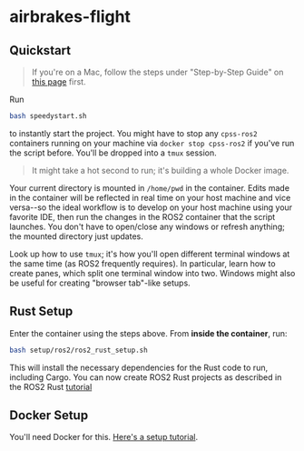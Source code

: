 # airbrakes-flight

## Quickstart

> If you're on a Mac, follow the steps under "Step-by-Step Guide" on [this page](https://gist.github.com/sorny/969fe55d85c9b0035b0109a31cbcb088) first.

Run

```bash
bash speedystart.sh
```

to instantly start the project. You might have to stop any `cpss-ros2`
containers running on your machine via `docker stop cpss-ros2` if you've
run the script before. You'll be dropped into a `tmux` session.

> It might take a hot second to run; it's building a whole Docker image.

Your current directory is mounted in `/home/pwd` in the container. Edits made in
the container will be reflected in real time on your host machine and vice versa--so the ideal workflow is to develop on your host machine using your favorite IDE, then run the changes in the ROS2 container that the script launches. You don't have to open/close any windows or refresh anything; the mounted directory just updates.

Look up how to use `tmux`; it's how you'll open different terminal windows at
the same time (as ROS2 frequently requires). In particular, learn how to create
panes, which split one terminal window into two. Windows might also be useful for creating "browser tab"-like setups.

## Rust Setup

Enter the container using the steps above. From **inside the container**, run:

```bash
bash setup/ros2/ros2_rust_setup.sh
```

This will install the necessary dependencies for the Rust code to run, including Cargo. You can now create ROS2 Rust projects as described in the ROS2 Rust [tutorial](https://github.com/ros2-rust/ros2_rust/blob/main/docs/writing-your-first-rclrs-node.md)

## Docker Setup

You'll need Docker for this. [Here's a setup tutorial](https://www.docker.com/get-started/).
